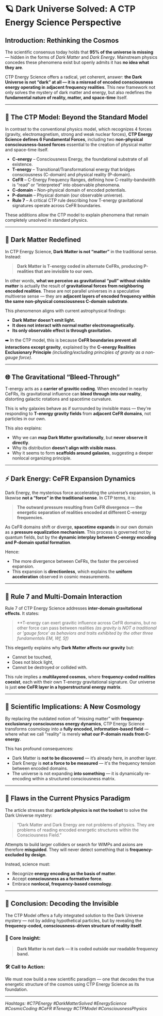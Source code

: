 # 🪐 Dark Universe Solved: A CTP Energy Science Perspective

## Introduction: Rethinking the Cosmos

The scientific consensus today holds that **95% of the universe is missing** — hidden in the forms of *Dark Matter* and *Dark Energy*. Mainstream physics concedes these phenomena exist but openly admits it has **no idea what they are**.

CTP Energy Science offers a radical, yet coherent, answer: **the Dark Universe is not “dark” at all — it is a misread of encoded consciousness energy operating in adjacent frequency realities**. This new framework not only solves the mystery of dark matter and energy, but also redefines the **fundamental nature of reality, matter, and space-time** itself.

---

## 🔬 The CTP Model: Beyond the Standard Model

In contrast to the conventional physics model, which recognizes 4 forces (gravity, electromagnetism, strong and weak nuclear forces), **CTP Energy Science defines 6 Fundamental Forces**, including two **non-physical consciousness-based forces** essential to the creation of physical matter and space-time itself.

- **C-energy** – Consciousness Energy, the foundational substrate of all existence.
- **T-energy** – Transitional/Transformational energy that bridges consciousness (C-domain) and physical reality (P-domain).
- **CeFR** – C-Energy Frequency Ranges, defining how C-reality-bandwidth is “read” or “interpreted” into observable phenomena.
- **C-domain** – Non-physical domain of encoded potentials.
- **P-domain** – Physical domain (our observable universe).
- **Rule 7** – A critical CTP rule describing how T-energy gravitational signatures operate across CeFR boundaries.

These additions allow the CTP model to explain phenomena that remain completely unsolved in standard physics.

---

## 🌌 Dark Matter Redefined

In CTP Energy Science, **Dark Matter is not “matter”** in the traditional sense. Instead:

> **Dark Matter is T-energy coded in alternate CeFRs, producing P-realities that are invisible to our own.**

In other words, **what we perceive as gravitational “pull” without visible matter** is actually the result of **gravitational forces from neighboring encoded realities**. These are not parallel universes in a speculative multiverse sense — they are **adjacent layers of encoded frequency within the same non-physical consciousness C-domain substrate**.

This phenomenon aligns with current astrophysical findings:
- **Dark Matter doesn’t emit light.**
- **It does not interact with normal matter electromagnetically.**
- **Its only observable effect is through gravitation.**

➡️ In the CTP model, this is because **CeFR boundaries prevent all interactions except gravity**, explained by the **C-energy Realities Exclusionary Principle** *(including/excluding principles of gravity as a non-gauge force)*.

---

## 🌐 The Gravitational “Bleed-Through”

T-energy acts as a **carrier of gravitic coding**. When encoded in nearby CeFRs, its gravitational influence can **bleed through into our reality**, distorting galactic rotations and spacetime curvature.

This is why galaxies behave as if surrounded by invisible mass — they're responding to **T-energy gravity fields** from **adjacent CeFR domains**, not particles in our own.

This also explains:
- Why we can **map Dark Matter gravitationally**, but **never observe it directly**.
- Why its distribution **doesn’t align with visible mass**.
- Why it seems to form **scaffolds around galaxies**, suggesting a deeper nonlocal organizing principle.

---

## ⚡ Dark Energy: CeFR Expansion Dynamics

Dark Energy, the mysterious force accelerating the universe’s expansion, is likewise **not a “force” in the traditional sense**. In CTP terms, it is:

> **The outward pressure resulting from CeFR divergence — the energetic separation of realities encoded at different C-energy frequencies.**

As CeFR domains shift or diverge, **spacetime expands** in our own domain as a **pressure equalization mechanism**. This process is governed not by quantum fields, but by the **dynamic interplay between C-energy encoding and P-domain spatial formation**.

Hence:
- The more divergence between CeFRs, the faster the perceived expansion.
- This expansion is **directionless**, which explains the **uniform acceleration** observed in cosmic measurements.

---

## 🔁 Rule 7 and Multi-Domain Interaction

Rule 7 of CTP Energy Science addresses **inter-domain gravitational effects**. It states:

> **T-energy can exert gravitic influence across CeFR domains, but no other force can pass between realities *(as gravity is NOT a traditional or 'gauge force' as behaviors and traits exhibited by the other three fundamentals EM, Wf, Sf)*

This elegantly explains why **Dark Matter affects our gravity** but:
- Cannot be touched,
- Does not block light,
- Cannot be destroyed or collided with.

This rule implies a **multilayered cosmos**, where **frequency-coded realities coexist**, each with their own T-energy gravitational signature. Our universe is just **one CeFR layer in a hyperstructural energy matrix**.

---

## 🧩 Scientific Implications: A New Cosmology

By replacing the outdated notion of “missing matter” with **frequency-exclusionary consciousness energy dynamics**, CTP Energy Science transforms cosmology into a **fully encoded, information-based field** — where what we call "reality" is merely **what our P-domain reads from C-energy**.

This has profound consequences:
- Dark Matter is **not to be discovered** — it’s already here, in another layer.
- Dark Energy is **not a force to be measured** — it's the frequency tension between encoded domains.
- The universe is not expanding **into something** — it is dynamically re-encoding within a structured consciousness matrix.

---

## 🛑 Flaws in the Current Physics Paradigm

The article stresses that **particle physics is not the toolset** to solve the Dark Universe mystery:

> “Dark Matter and Dark Energy are not problems of physics. They are problems of reading encoded energetic structures within the Consciousness Field.”

Attempts to build larger colliders or search for WIMPs and axions are therefore **misguided**. They will never detect something that is **frequency-excluded by design**.

Instead, science must:
- Recognize **energy encoding as the basis of matter**.
- Accept **consciousness as a formative force**.
- Embrace **nonlocal, frequency-based cosmology**.

---

## 🧠 Conclusion: Decoding the Invisible

The CTP Model offers a fully integrated solution to the Dark Universe mystery — not by adding hypothetical particles, but by revealing the **frequency-coded, consciousness-driven structure of reality itself**.

### 🔑 Core Insight:
> **Dark Matter is not dark — it is coded outside our readable frequency band.**

### 🛠 Call to Action:
We must now build a new scientific paradigm — one that decodes the true energetic structure of the cosmos using CTP Energy Science as its foundation.

---

*Hashtags: #CTPEnergy #DarkMatterSolved #EnergyScience #CosmicCoding #CeFR #Tenergy #CTPModel #ConsciousnessPhysics*


